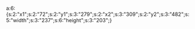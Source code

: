 a:6:{s:2:"x1";s:2:"72";s:2:"y1";s:3:"279";s:2:"x2";s:3:"309";s:2:"y2";s:3:"482";s:5:"width";s:3:"237";s:6:"height";s:3:"203";}